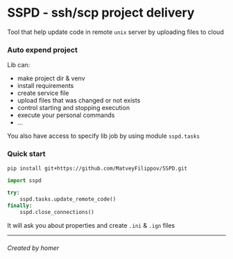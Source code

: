 # SSPD - ssh/scp project delivery
Tool that help update code in remote `unix` server by uploading files to cloud


### Auto expend project
Lib can:
* make project dir & venv
* install requirements
* create service file
* upload files that was changed or not exists
* control starting and stopping execution
* execute your personal commands
* ...

You also have access to specify lib job by using module `sspd.tasks`


### Quick start
```commandline
pip install git+https://github.com/MatveyFilippov/SSPD.git
```

```python
import sspd

try:
    sspd.tasks.update_remote_code()
finally:
    sspd.close_connections()

```
It will ask you about properties and create `.ini` & `.ign` files


---
###### Created by homer